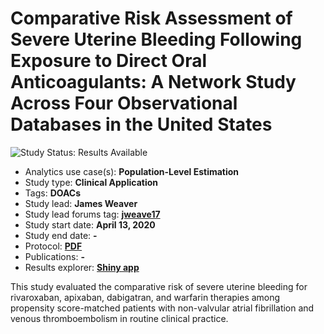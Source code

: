 Comparative Risk Assessment of Severe Uterine Bleeding Following Exposure to Direct Oral Anticoagulants: A Network Study Across Four Observational Databases in the United States
=============

<img src="https://img.shields.io/badge/Study%20Status-Results%20Available-yellow.svg" alt="Study Status: Results Available"> 

- Analytics use case(s): **Population-Level Estimation**
- Study type: **Clinical Application**
- Tags: **DOACs**
- Study lead: **James Weaver**
- Study lead forums tag: **[jweave17](https://forums.ohdsi.org/u/jweave17)**
- Study start date: **April 13, 2020**
- Study end date: **-**
- Protocol: **[PDF](https://github.com/ohdsi-studies/DoacsWarfarinSub/tree/master/Protocol)**
- Publications: **-**
- Results explorer: **[Shiny app](https://data.ohdsi.org/)**

This study evaluated the comparative risk of severe uterine bleeding for rivaroxaban, apixaban, dabigatran, and warfarin therapies among propensity score-matched patients with non-valvular atrial fibrillation and venous thromboembolism in routine clinical practice.
